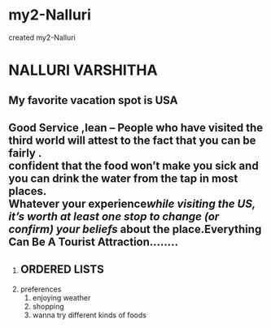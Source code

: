
# my2-Nalluri
created my2-Nalluri 
# NALLURI VARSHITHA
## My favorite vacation spot is USA
Good Service ,**lean – People who** have **visited the third world will** attest to the fact that you can be fairly .<br>confident that the food won’t make you sick and you can drink the water from the tap in most places.<br> Whatever your experience*while visiting the US, it’s worth at least one stop to change (or confirm) your beliefs* about the place.Everything Can Be A Tourist Attraction........
---
     
1.   ## ORDERED LISTS 
2.  preferences
    1. enjoying weather
    2. shopping 
    3. wanna try different kinds of foods


